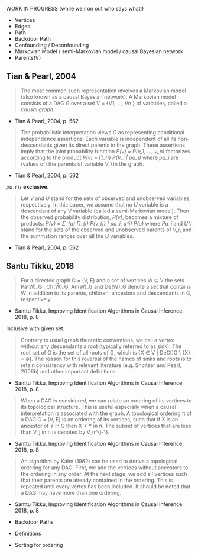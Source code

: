 WORK IN PROGRESS (while we iron out who says what!)

- Vertices
- Edges
- Path
- Backdoor Path
- Confounding / Deconfounding
- Markovian Model / semi-Markovian model / causal Bayesian network
- Parents(V)

## Tian & Pearl, 2004

> The most common such representation involves a Markovian model (also known as a causal Bayesian network). A Markovian model consists of a DAG G over a set V = {V1, ..., Vn } of variables, called a *causal graph*.

- Tian & Pearl, 2004, p. 562

> The probabilistic interpretation views *G* as representing conditional independence assertions: Each variable is independent of all its non-descendants given its direct parents in the graph. These assertions imply that the joint probability function *P(v) = P(v_1, ..., v_n)* factorizes according to the product *P(v) = Π_{i} P(V_i | pa_i)* where *pa_i* are (values of) the parents of variable *V_i* in the graph.

- Tian & Pearl, 2004, p. 562

*pa_i* is **exclusive**.

> Let *V* and *U* stand for the sets of observed and unobserved variables, respectively. In this paper, we assume that no *U* variable is a descendant of any *V* variable (called a semi-Markovian model). Then the observed probability distribution, *P(v)*, becomes a mixture of products: *P(v) = Σ_{u} Π_{i} P(v_{i} | pa_i, u^i) P(u)* where *Pa_i* and *U^i* stand for the sets of the observed and unobserved parents of *V_i*, and the summation ranges over all the *U* variables.

- Tian & Pearl, 2004, p. 562

## Santu Tikku, 2018

> For a directed graph G = (V, E) and a set of vertices W ⊆ V the sets Pa(W)_G , Ch(W)_G, An(W)_G and De(W)_G denote a set that
contains W in addition to its parents, children, ancestors and descendants in G, respectively.
- Santtu Tikku, Improving Identification Algorithms in Causal Inference, 2018, p. 8

Inclusive with given set.

> Contrary to usual graph theoretic conventions, we call a vertex without any descendants a root (typically referred to as sink). The root set of G is the set of all roots of G, which is {X ∈ V | De(X)G \ {X} = ∅}. The reason for this reversal of the names of sinks and roots is to retain consistency  with relevant literature (e.g. Shpitser and Pearl, 2006b) and other
important definitions.
 
- Santtu Tikku, Improving Identification Algorithms in Causal Inference, 2018, p. 8

> When a DAG is considered, we can relate an ordering of its vertices to its topological structure. This is useful especially when a causal interpretation is associated with the graph. A topological ordering π of a DAG G = (V, E) is an ordering of its vertices, such that if X is an ancestor of Y in G then X < Y in π. The subset of vertices that are less than V_j in π is denoted by V_π^{j-1}. 

- Santtu Tikku, Improving Identification Algorithms in Causal Inference, 2018, p. 8

> An algorithm by Kahn (1962) can be used to derive a topological ordering for any DAG.  First, we add the vertices without ancestors to the ordering in any order. At the next stage, we add all vertices such that their parents are already contained in the ordering. This is repeated until every vertex has been included. It should be noted that a DAG may have more than one ordering. 

- Santtu Tikku, Improving Identification Algorithms in Causal Inference, 2018, p. 8

- Backdoor Paths
- Definitions
- Sorting for ordering

